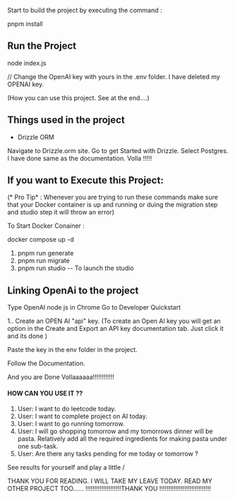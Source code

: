 Start to build the project by executing the command : 

pnpm install 

## Run the Project
node index.js


// Change the OpenAI key with yours in the .env folder. I have deleted my OPENAI key. 


(How you can use this project. See at the end....) 




## Things used in the project 

- Drizzle ORM 


Navigate to Drizzle.orm site. 
Go to get Started with Drizzle. 
Select Postgres. 
I have done same as the documentation. Volla !!!!!


## If you want to Execute this Project: 
(* Pro Tip* : Whenever you are trying to run these commands make sure that your Docker container is up and running or duing the migration step and studio step it will throw an error) 

To Start Docker Conainer : 

docker compose up -d

1. pnpm run generate
2. pnpm run migrate
3. pnpm run studio -- To launch the studio


## Linking OpenAi to the project

Type OpenAI node js in Chrome
Go to Developer Quickstart 

1.. Create an OPEN AI "api" key.
(To create an Open AI key you will get an option in the Create and Export an API key documentation tab. Just click it and its done )

Paste the key in the env folder in the project. 

Follow the Documentation. 

And you are Done Vollaaaaaa!!!!!!!!!!!!




#### HOW CAN YOU USE IT ?? 

1. User: I want to do leetcode today. 
2. User: I want to complete project on AI today.    
3. User: I want to go running tomorrow.       
4. User: I will go shopping tomorrow and my tomorrows dinner will be pasta. Relatively add all the required ingredients for making pasta under one sub-task. 
5. User: Are there any tasks pending for me today or tomorrow ? 

See results for yourself and play a little / 



THANK YOU FOR READING. I WILL TAKE MY LEAVE TODAY. READ MY OTHER PROJECT TOO...... 
!!!!!!!!!!!!!!!!!!!!THANK YOU !!!!!!!!!!!!!!!!!!!!!!!!!!!!!
